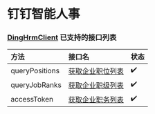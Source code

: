 钉钉智能人事
==========

### [DingHrmClient](https://github.com/EalenXie/sdk-all/blob/main/dingding-sdk/src/main/java/io/github/ealenxie/dingtalk/DingHrmClient.java) 已支持的接口列表

| 方法             | 接口名                                                                                          | 状态  |
|:---------------|:---------------------------------------------------------------------------------------------|:----|
| queryPositions | [获取企业职位列表](https://open.dingtalk.com/document/orgapp/obtain-enterprise-position-information) | ✔️  |
| queryJobRanks  | [获取企业职级列表](https://open.dingtalk.com/document/orgapp/obtain-enterprise-rank-information)     | ✔️  |
| accessToken    | [获取企业职务列表](https://open.dingtalk.com/document/orgapp/obtain-enterprise-title-information)    | ✔️  |

